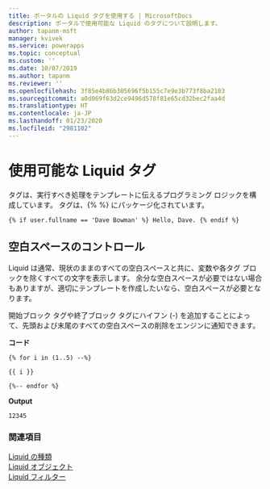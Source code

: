 ```yaml
---
title: ポータルの Liquid タグを使用する | MicrosoftDocs
description: ポータルで使用可能な Liquid のタグについて説明します。
author: tapanm-msft
manager: kvivek
ms.service: powerapps
ms.topic: conceptual
ms.custom: ''
ms.date: 10/07/2019
ms.author: tapanm
ms.reviewer: ''
ms.openlocfilehash: 3f85e4b86b305696f5b155c7e9e3b773f8ba2103
ms.sourcegitcommit: a0d069f63d2ce9496d578f81e65cd32bec2faa4d
ms.translationtype: HT
ms.contentlocale: ja-JP
ms.lasthandoff: 01/23/2020
ms.locfileid: "2981102"
---
```

# <a name="available-liquid-tags"></a>使用可能な Liquid タグ

タグは、実行すべき処理をテンプレートに伝えるプログラミング ロジックを構成しています。 タグは、{% %} にパッケージ化されています。

```
{% if user.fullname == 'Dave Bowman' %} Hello, Dave. {% endif %}
```

## <a name="whitespace-control"></a>空白スペースのコントロール

Liquid は通常、現状のままのすべての空白スペースと共に、変数や各タグ ブロックを除くすべての文字を表示します。 余分な空白スペースが必要ではない場合もありますが、適切にテンプレートを作成したいなら、空白スペースが必要となります。

開始ブロック タグや終了ブロック タグにハイフン (-) を追加することによって、先頭および末尾のすべての空白スペースの削除をエンジンに通知できます。

**コード**

```
{% for i in (1..5) --%}

{{ i }}

{%-- endfor %}
```

**Output**

```
12345
```
### <a name="see-also"></a>関連項目

[Liquid の種類](liquid-types.md)  
[Liquid オブジェクト](liquid-objects.md)  
[Liquid フィルター](liquid-filters.md) 
